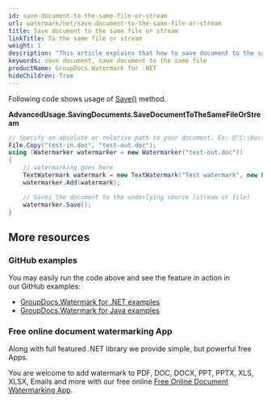 ```yaml
---
id: save-document-to-the-same-file-or-stream
url: watermark/net/save-document-to-the-same-file-or-stream
title: Save document to the same file or stream
linkTitle: To the same file or stream
weight: 1
description: "This article explains that how to save document to the same file or stream while using GroupDocs. Watermarks API."
keywords: save document, save document to the same file
productName: GroupDocs.Watermark for .NET
hideChildren: True
---
```

Following code shows usage of [Save()](https://reference.groupdocs.com/net/watermark/groupdocs.watermark/watermarker/methods/save) method.

**AdvancedUsage.SavingDocuments.SaveDocumentToTheSameFileOrStream**

```csharp
// Specify an absolute or relative path to your document. Ex: @"C:\Docs\test.doc"
File.Copy("test-in.doc", "test-out.doc");
using (Watermarker watermarker = new Watermarker("test-out.doc"))
{
    // watermarking goes here
    TextWatermark watermark = new TextWatermark("Test watermark", new Font("Arial", 12));
    watermarker.Add(watermark);

    // Saves the document to the underlying source (stream or file)
    watermarker.Save();
}
```

## More resources

### GitHub examples

You may easily run the code above and see the feature in action in our GitHub examples:

* [GroupDocs.Watermark for .NET examples](https://github.com/groupdocs-watermark/GroupDocs.Watermark-for-.NET)
* [GroupDocs.Watermark for Java examples](https://github.com/groupdocs-watermark/GroupDocs.Watermark-for-Java)

### Free online document watermarking App

Along with full featured .NET library we provide simple, but powerful free Apps.

You are welcome to add watermark to PDF, DOC, DOCX, PPT, PPTX, XLS, XLSX, Emails and more with our free online [Free Online Document Watermarking App](https://products.groupdocs.app/watermark).
